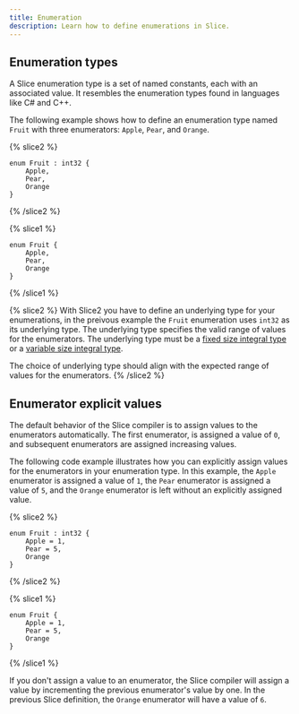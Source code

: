 ```yaml
---
title: Enumeration
description: Learn how to define enumerations in Slice.
---
```


## Enumeration types

A Slice enumeration type is a set of named constants, each with an associated value. It resembles the enumeration types
found in languages like C# and C++.

The following example shows how to define an enumeration type named `Fruit` with three enumerators: `Apple`,
`Pear`, and `Orange`.

{% slice2 %}
```slice {% addEncoding=true %}
enum Fruit : int32 {
    Apple,
    Pear,
    Orange
}
```
{% /slice2 %}

{% slice1 %}
```slice {% addEncoding=true %}
enum Fruit {
    Apple,
    Pear,
    Orange
}
```
{% /slice1 %}

{% slice2 %}
With Slice2 you have to define an underlying type for your enumerations, in the preivous example the `Fruit` enumeration
uses `int32` as its underlying type. The underlying type specifies the valid range of values for the enumerators. The
underlying type must be a [fixed size integral type](./primitive-types#fixed-size-integral-types) or a
[variable size integral type](./primitive-types#variable-size-integral-types).

The choice of underlying type should align with the expected range of values for the enumerators.
{% /slice2 %}

## Enumerator explicit values

The default behavior of the Slice compiler is to assign values to the enumerators automatically. The first enumerator,
is assigned a value of `0`, and subsequent enumerators are assigned increasing values.

The following code example illustrates how you can explicitly assign values for the enumerators in your enumeration
type. In this example, the `Apple` enumerator is assigned a value of `1`, the `Pear` enumerator is assigned a value
of `5`, and the `Orange` enumerator is left without an explicitly assigned value.

{% slice2 %}
```slice {% addEncoding=true %}
enum Fruit : int32 {
    Apple = 1,
    Pear = 5,
    Orange
}
```
{% /slice2 %}

{% slice1 %}
```slice {% addEncoding=true %}
enum Fruit {
    Apple = 1,
    Pear = 5,
    Orange
}
```
{% /slice1 %}

If you don't assign a value to an enumerator, the Slice compiler will assign a value by incrementing the previous
enumerator's value by one. In the previous Slice definition, the `Orange` enumerator will have a value of `6`.
